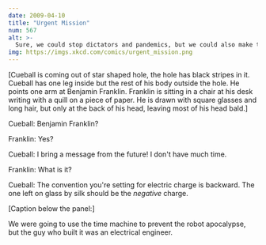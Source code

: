 ```yaml
---
date: 2009-04-10
title: "Urgent Mission"
num: 567
alt: >-
  Sure, we could stop dictators and pandemics, but we could also make the signs on every damn diagram make sense.
img: https://imgs.xkcd.com/comics/urgent_mission.png
---
```

[Cueball is coming out of star shaped hole, the hole has black stripes in it. Cueball has one leg inside but the rest of his body outside the hole. He points one arm at Benjamin Franklin. Franklin is sitting in a chair at his desk writing with a quill on a piece of paper. He is drawn with square glasses and long hair, but only at the back of his head, leaving  most of his head bald.]

Cueball: Benjamin Franklin?

Franklin: Yes?

Cueball: I bring a message from the future! I don't have much time.

Franklin: What is it?

Cueball: The convention you're setting for electric charge is backward. The one left on glass by silk should be the *negative* charge.

[Caption below the panel:]

We were going to use the time machine to prevent the robot apocalypse, but the guy who built it was an electrical engineer.